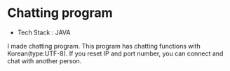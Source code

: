 # Chatting program

* Tech Stack  : JAVA

I made chatting program. This program has chatting functions with Korean(type:UTF-8). If you reset IP and port number, you can connect and chat with another person. 
